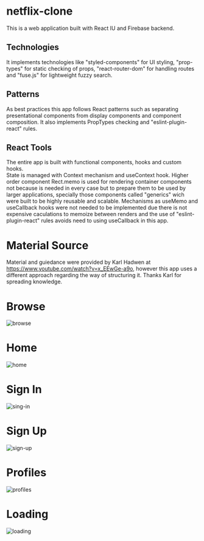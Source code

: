# netflix-clone

This is a web application built with React IU and Firebase backend. 

## Technologies
It implements technologies like "styled-components" for UI styling, "prop-types" for static checking of props, "react-router-dom" for handling routes and "fuse.js" for lightweight fuzzy search. 

## Patterns
As best practices this app follows React patterns such as separating presentational components from display components and component composition. It also implements PropTypes checking and "eslint-plugin-react" rules.

## React Tools
The entire app is built with functional components, hooks and custom hooks.  
State is managed with Context mechanism and useContext hook. 
Higher order component Rect.memo is used for rendering container components not because is needed in every case but to prepare them to be used by larger applications, specially those components called "generics" wich were built to be highly reusable and scalable.
Mechanisms as useMemo and useCallback hooks were not needed to be implemented due there is not expensive caculations to memoize between renders and the use of "eslint-plugin-react" rules avoids need to using useCallback in this app.

# Material Source
Material and guiedance were provided by Karl Hadwen at https://www.youtube.com/watch?v=x_EEwGe-a9o, however this app uses a different approach regarding the way of structuring it.
Thanks Karl for spreading knowledge.

# Browse
![browse](https://user-images.githubusercontent.com/67863886/122634071-7e6a0200-d11f-11eb-9c0f-855c55978c62.png)

# Home
![home](https://user-images.githubusercontent.com/67863886/122634096-993c7680-d11f-11eb-9fdc-1fe9c43e5235.png)

# Sign In
![sing-in](https://user-images.githubusercontent.com/67863886/122634100-a8232900-d11f-11eb-87ab-a3e1f8d5a0af.png)

# Sign Up
![sign-up](https://user-images.githubusercontent.com/67863886/122634114-bb35f900-d11f-11eb-8877-695643d2c313.png)

# Profiles
![profiles](https://user-images.githubusercontent.com/67863886/122634123-c5f08e00-d11f-11eb-9bb9-fc306ee9db6c.png)

# Loading
![loading](https://user-images.githubusercontent.com/67863886/122634130-d0128c80-d11f-11eb-9688-a4dc63405625.png)
